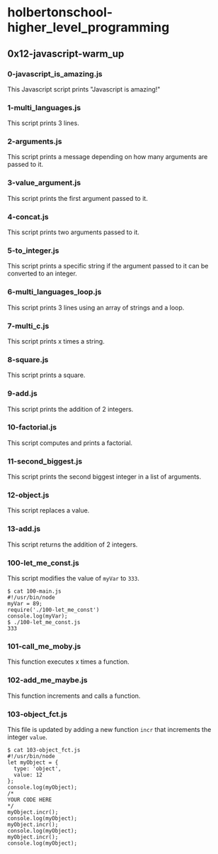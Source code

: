 # holbertonschool-higher_level_programming
## 0x12-javascript-warm_up
### 0-javascript_is_amazing.js
This Javascript script prints "Javascript is amazing!"
### 1-multi_languages.js
This script prints 3 lines.
### 2-arguments.js
This script prints a message depending on how many arguments are passed to it.
### 3-value_argument.js
This script prints the first argument passed to it.
### 4-concat.js
This script prints two arguments passed to it.
### 5-to_integer.js
This script prints a specific string if the argument passed to it can be converted to an integer.
### 6-multi_languages_loop.js
This script prints 3 lines using an array of strings and a loop.
### 7-multi_c.js
This script prints x times a string.
### 8-square.js
This script prints a square.
### 9-add.js
This script prints the addition of 2 integers.
### 10-factorial.js
This script computes and prints a factorial.
### 11-second_biggest.js
This script prints the second biggest integer in a list of arguments.
### 12-object.js
This script replaces a value.
### 13-add.js
This script returns the addition of 2 integers.
### 100-let_me_const.js
This script modifies the value of `myVar` to `333`.
```
$ cat 100-main.js
#!/usr/bin/node
myVar = 89;
require('./100-let_me_const')
console.log(myVar);
$ ./100-let_me_const.js
333
```
### 101-call_me_moby.js
This function executes x times a function.
### 102-add_me_maybe.js
This function increments and calls a function.
### 103-object_fct.js
This file is updated by adding a new function `incr` that increments the integer `value`.
```
$ cat 103-object_fct.js
#!/usr/bin/node
let myObject = {
  type: 'object',
  value: 12
};
console.log(myObject);
/*
YOUR CODE HERE
*/
myObject.incr();
console.log(myObject);
myObject.incr();
console.log(myObject);
myObject.incr();
console.log(myObject);
```
